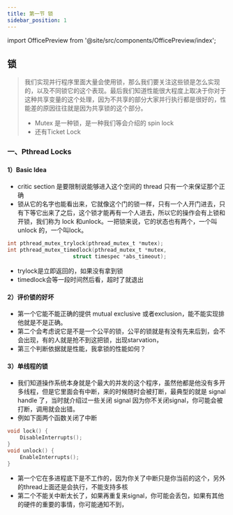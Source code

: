 ```yaml
---
title: 第一节 锁
sidebar_position: 1
---
```


import OfficePreview from '@site/src/components/OfficePreview/index';

<OfficePreview place = "/ppt/3-15-lock.ppt"/>

## 锁

> 我们实现并行程序里面大量会使用锁，那么我们要关注这些锁是怎么实现的，以及不同锁它的这个表现。最后我们知道性能很大程度上取决于你对于这种共享变量的这个处理，因为不共享的部分大家并行执行都是很好的，性能差的原因往往就是因为共享锁的这个部分。
>
> - Mutex 是一种锁，是一种我们等会介绍的 spin lock
> - 还有Ticket Lock

### 一、Pthread Locks

#### 1）Basic Idea

- critic section 是要限制说能够进入这个空间的 thread 只有一个来保证那个正确
- 锁从它的名字也能看出来，它就像这个门的锁一样，只有一个人开门进去，只有下等它出来了之后，这个锁才能再有一个人进去，所以它的操作会有上锁和开锁，我们称为 lock 和unlock。一把锁来说，它的状态也有两个，一个叫 unlock 的，一个叫lock。

```c
int pthread_mutex_trylock(pthread_mutex_t *mutex);
int pthread_mutex_timedlock(pthread_mutex_t *mutex,
			         struct timespec *abs_timeout);
```

- trylock是立即返回的，如果没有拿到锁
- timedlock会等一段时间然后看，超时了就退出

#### 2）评价锁的好坏

- 第一个它能不能正确的提供 mutual exclusive 或者exclusion，能不能实现排他就是不是正确。
- 第二个会考虑说它是不是一个公平的锁，公平的锁就是有没有先来后到，会不会出现，有的人就是抢不到这把锁，出现starvation，
- 第三个判断依据就是性能，我拿锁的性能如何？

#### 3）单线程的锁

- 我们知道操作系统本身就是个最大的并发的这个程序，虽然他都是他没有多开多线程，但是它里面会有中断，来的时候随时会被打断，最典型的就是 signal handle 了，当时就介绍过一些关闭 signal 因为你不关闭signal，你可能会被打断，调用就会出错。
- 例如下面两个函数关闭了中断

```c
void lock() {
 	DisableInterrupts();
}
void unlock() {
 	EnableInterrupts();
}

```

- 第一个它在多进程底下是不工作的，因为你关了中断只是你当前的这个，另外的thread上面还是会执行，不能支持多核
- 第二个不能关中断太长了，如果再重复来signal，你可能会丢包，如果有其他的硬件的重要的事情，你可能通知不到，
